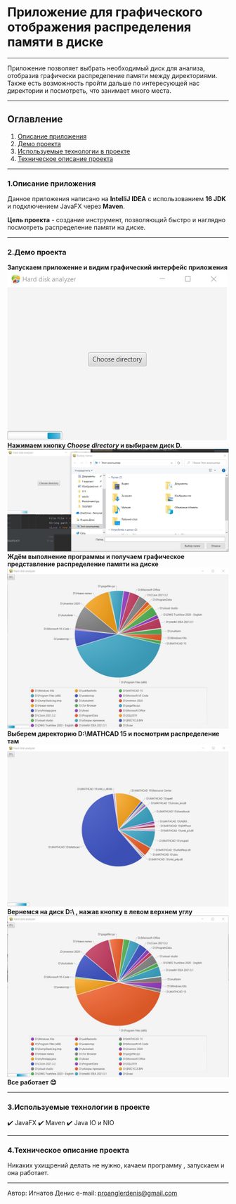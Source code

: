 # Приложение для графического отображения распределения памяти в диске
___
Приложение позволяет выбрать необходимый диск для анализа, отобразив графически распределение памяти между директориями. Также есть возможность пройти дальше по интересующей нас директории и посмотреть, что занимает много места.
___
## Оглавление
1. [Описание приложения](#anchor2)
2. [Демо проекта](#anchor)
3. [Используемые технологии в проекте](#anchor3)
4. [Техническое описание проекта](#anchor1)
___
<a id="anchor2"></a>
### 1.Описание приложения
Данное приложения написано на **IntelliJ IDEA** с использованием **16 JDK** и подключением JavaFX через **Maven**.

**Цель проекта** - создание инструмент, позволяющий быстро и наглядно посмотреть распределение памяти на диске.
___
<a id="anchor"></a>
### 2.Демо проекта 
**Запускаем приложение и видим графический интерфейс приложения**
![avat](https://raw.githubusercontent.com/Denis-spec989/Hard-disk-analyzer/master/assets/scr1.jpg)
**Нажимаем кнопку *Choose directory* и выбираем диск D.**
![avat](https://raw.githubusercontent.com/Denis-spec989/Hard-disk-analyzer/master/assets/scr2.jpg)
**Ждём выполнение программы и получаем графическое представление распределение памяти на диске**
![avat](https://raw.githubusercontent.com/Denis-spec989/Hard-disk-analyzer/master/assets/scr3.jpg)
**Выберем директорию D:\MATHCAD 15 и посмотрим распределение там**
![avat](https://raw.githubusercontent.com/Denis-spec989/Hard-disk-analyzer/master/assets/scr4.jpg)
**Вернемся на диск D:\ , нажав кнопку в левом верхнем углу**
![avat](https://raw.githubusercontent.com/Denis-spec989/Hard-disk-analyzer/master/assets/scr5.jpg)
**Все работает :blush:**
___
### 3.Используемые технологии в проекте
<a id="anchor3"></a>
:heavy_check_mark: JavaFX
:heavy_check_mark: Maven
:heavy_check_mark: Java IO и NIO
___
<a id="anchor1"></a>
### 4.Техническое описание проекта
Никаких ухищрений делать не нужно, качаем программу , запускаем и она работает.
___
Автор: Игнатов Денис
e-mail: proanglerdenis@gmail.com